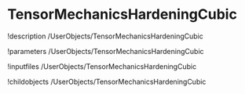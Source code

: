 <!-- MOOSE Documentation Stub: Remove this when content is added. -->

# TensorMechanicsHardeningCubic
!description /UserObjects/TensorMechanicsHardeningCubic

!parameters /UserObjects/TensorMechanicsHardeningCubic

!inputfiles /UserObjects/TensorMechanicsHardeningCubic

!childobjects /UserObjects/TensorMechanicsHardeningCubic
